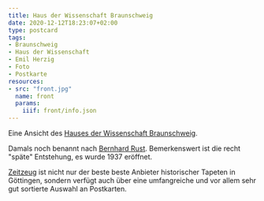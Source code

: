 ```yaml
---
title: Haus der Wissenschaft Braunschweig
date: 2020-12-12T18:23:07+02:00
type: postcard
tags:
- Braunschweig
- Haus der Wissenschaft
- Emil Herzig
- Foto
- Postkarte
resources:
- src: "front.jpg"
  name: front
  params:
    iiif: front/info.json
---
```


Eine Ansicht des [Hauses der Wissenschaft Braunschweig](https://de.wikipedia.org/wiki/Haus_der_Wissenschaft_Braunschweig).
<!--more-->
Damals noch benannt nach [Bernhard Rust](https://de.wikipedia.org/wiki/Bernhard_Rust). Bemerkenswert ist die recht "späte" Entstehung, es wurde 1937 eröffnet.

<div class="source"><a href="http://zeitzeug.de/">Zeitzeug</a> ist nicht nur der beste beste Anbieter historischer Tapeten in Göttingen, sondern verfügt auch über eine umfangreiche und vor allem sehr gut sortierte Auswahl an Postkarten.</div>
